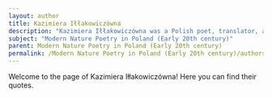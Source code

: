 ```yaml
---
layout: author
title: Kazimiera Iłłakowiczówna
description: "Kazimiera Iłłakowiczówna was a Polish poet, translator, and feminist. Her verses frequently highlight the beauty of the natural environment, utilizing her deep appreciation for landscapes to reflect on human emotions and experiences."
subject: "Modern Nature Poetry in Poland (Early 20th century)"
parent: Modern Nature Poetry in Poland (Early 20th century)
permalink: /Modern Nature Poetry in Poland (Early 20th century)/authors/Kazimiera-Iłłakowiczówna/
---
```


Welcome to the page of Kazimiera Iłłakowiczówna! Here you can find their quotes.
